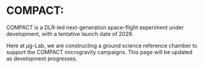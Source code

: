 # COMPACT:

COMPACT is a DLR-led next-generation space-flight experiment under development, with a tentative launch date of 2029.

Here at $\mu$g-Lab, we are constructing a ground science reference chamber to support the COMPACT microgravity campaigns. This page will be updated as development progresses.
